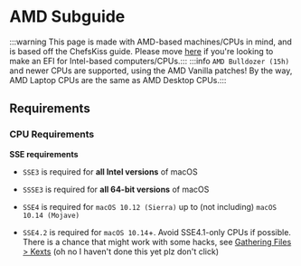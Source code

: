 # AMD Subguide

:::warning This page is made with AMD-based machines/CPUs in mind, and is based off the ChefsKiss guide. Please move [here](../installer-guide/opencore-efi.md) if you're looking to make an EFI for Intel-based computers/CPUs.:::
:::info `AMD Bulldozer (15h)` and newer CPUs are supported, using the AMD Vanilla patches! By the way, AMD Laptop CPUs are the same as AMD Desktop CPUs.:::

## Requirements

### CPU Requirements

**SSE requirements**

* `SSE3` is required for **all Intel versions** of macOS

* `SSSE3` is required for **all 64-bit versions** of macOS

* `SSE4` is required for `macOS 10.12 (Sierra)` up to (not including) `macOS 10.14 (Mojave)`

* `SSE4.2` is required for `macOS 10.14`+. Avoid SSE4.1-only CPUs if possible. There is a chance that might work with some hacks, see [Gathering Files > Kexts](./amd-gathering-files.md#kexts) (oh no I haven't done this yet plz don't click)
